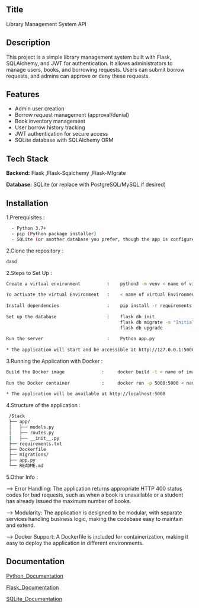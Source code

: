 
## Title 
 
Library Management System API

## Description

This project is a simple library management system built with Flask, SQLAlchemy, and JWT for authentication. It allows administrators to manage users, books, and borrowing requests. Users can submit borrow requests, and admins can approve or deny these requests.


## Features
- Admin user creation
- Borrow request management (approval/denial)
- Book inventory management
- User borrow history tracking
- JWT authentication for secure access
- SQLite database with SQLAlchemy ORM
## Tech Stack

**Backend:** Flask ,Flask-Sqalchemy ,Flask-MIgrate

**Database:** SQLite (or replace with PostgreSQL/MySQL if desired)


## Installation

1.Prerequisites :

```bash
  - Python 3.7+
  - pip (Python package installer)
  - SQLite (or another database you prefer, though the app is configured for SQLite by default)
```
2.Clone the repository :

```bash
dasd

```

2.Steps to Set Up :

```bash
Create a virtual environment          :    python3 -m venv < name of virtual Environment > 
 	
To activate the virtual Environment   :    < name of virtual Environment >/Scripts/activate 
 
Install dependencies                  :    pip install -r requirements.txt
 
Set up the database                   :    flask db init
                                           flask db migrate -m "Initial migration"
                                           flask db upgrade
 
Run the server                        :    Python app.py 
 
* The application will start and be accessible at http://127.0.0.1:5000

   ```

3.Running the Application with Docker : 

```bash
Build the Docker image              :     docker build -t < name of image > .
 
Run the Docker container            :     docker run -p 5000:5000 < name of Image >
  
* The application will be available at http://localhost:5000

```
4.Structure of the application :

```bash
 /Stack
 ├── app/
 │   ├── models.py        		   
 │   ├── routes.py         		   
 |   ├── __init__.py        			 
 ├── requirements.txt       
 ├── Dockerfile         				
 ├── migrations/        				
 ├── app.py             			      
 └── README.md              		    
 ```

 5.Other Info :

--> Error Handling: The application returns appropriate HTTP 400 status codes for bad requests, such as when a book is unavailable or a student has already issued the maximum number of books.

--> Modularity: The application is designed to be modular, with separate services handling business logic, making the codebase easy to maintain and extend.

--> Docker Support: A Dockerfile is included for containerization, making it easy to deploy the application in different environments.

 
## Documentation

[Python_Documentation](https://docs.python.org/3/)

[Flask_Documentation](https://flask.palletsprojects.com/en/stable/)

[SQLite_Documentation](https://www.sqlite.org/docs.html)



